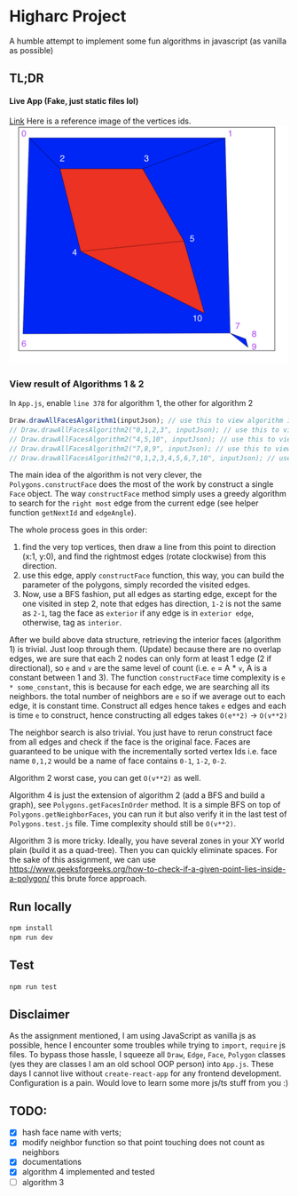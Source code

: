 # Higharc Project
A humble attempt to implement some fun algorithms in javascript (as vanilla as possible)

## TL;DR
#### Live App (Fake, just static files lol)
[Link](https://codepen.io/LeoYuanjieLi/pen/WNzZEPo)
Here is a reference image of the vertices ids.
![example](example.png)
### View result of Algorithms 1 & 2
In `App.js`, enable `line 378` for algorithm 1, the other for algorithm 2
```javascript
Draw.drawAllFacesAlgorithm1(inputJson); // use this to view algorithm 1 result;
// Draw.drawAllFacesAlgorithm2("0,1,2,3", inputJson); // use this to view algo 2 result;
// Draw.drawAllFacesAlgorithm2("4,5,10", inputJson); // use this to view algo 2 result;
// Draw.drawAllFacesAlgorithm2("7,8,9", inputJson); // use this to view algo 2 result;
// Draw.drawAllFacesAlgorithm2("0,1,2,3,4,5,6,7,10", inputJson); // use this to view algo 2 result;
```
The main idea of the algorithm is not very clever, the `Polygons.constructFace` does the most of the work
by construct a single `Face` object. The way `constructFace` method simply uses a greedy algorithm to search
for the `right most` edge from the current edge (see helper function `getNextId` and `edgeAngle`).

The whole process goes in this order:

1. find the very top vertices, then draw a line from this point to direction (x:1, y:0), and find
the rightmost edges (rotate clockwise) from this direction.
2. use this edge, apply `constructFace` function, this way, you can build the parameter of the polygons,
simply recorded the visited edges.
3. Now, use a BFS fashion, put all edges as starting edge, except for the one visited in step 2, note that
edges has direction, `1-2` is not the same as `2-1`, tag the face as `exterior` if any edge is in 
`exterior edge`, otherwise, tag as `interior`.

After we build above data structure, retrieving the interior faces (algorithm 1) is trivial. 
Just loop through them. (Update) because there are no overlap edges, we are sure that each 2 nodes
can only form at least 1 edge (2 if directional), so `e` and `v` are the same level of count
(i.e. `e` = A * `v`, A is a constant between 1 and 3). The function `constructFace` time complexity
is `e * some_constant`, this is because for each edge, we are searching all its neighbors. the total
number of neighbors are `e` so if we average out to each edge, it is constant time.
Construct all edges hence takes `e` edges and each is time `e` to construct, hence constructing all
edges takes `O(e**2)` -> `O(v**2)`

The neighbor search is also trivial. You just have to rerun construct face from all edges and check if 
the face is the original face. Faces are guaranteed to be unique with the incrementally sorted vertex Ids
i.e. face name `0,1,2` would be a name of face contains `0-1`, `1-2`, `0-2`.

Algorithm 2 worst case, you can get `O(v**2)` as well.

Algorithm 4 is just the extension of algorithm 2 (add a BFS and build a graph), 
see `Polygons.getFacesInOrder` method. It is a simple BFS on top of `Polygons.getNeighborFaces`,
you can run it but also verify it in the last test of `Polygons.test.js` file. Time complexity should
still be `O(v**2)`.

Algorithm 3 is more tricky. Ideally, you have several zones in your XY world plain (build it as a 
quad-tree). Then you can quickly eliminate spaces. For the sake of this assignment, we can use
https://www.geeksforgeeks.org/how-to-check-if-a-given-point-lies-inside-a-polygon/ this brute force
approach.


## Run locally
```bash
npm install
npm run dev
```

## Test
```bash
npm run test
```
## Disclaimer

As the assignment mentioned, I am using JavaScript as vanilla js as possible, hence I 
encounter some troubles while trying to `import`, `require` js files. To bypass
those hassle, I squeeze all `Draw`, `Edge`, `Face`, `Polygon` classes (yes they 
are classes I am an old school OOP person) into `App.js`. These days I cannot live
without `create-react-app` for any frontend development. Configuration is a pain.
Would love to learn some more js/ts stuff from you :)




## TODO:

- [x] hash face name with verts;
- [x] modify neighbor function so that point touching does not count as neighbors
- [x] documentations
- [x] algorithm 4 implemented and tested
- [ ] algorithm 3